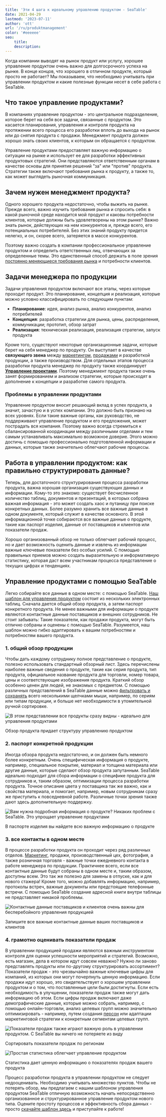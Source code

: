 ```yaml
---
title: 'Эти 4 шага к идеальному управлению продуктом - SeaTable'
date: 2021-04-29
lastmod: '2023-07-11'
author: 'ott'
url: '/ru/produktmanagement'
color: '#eeeeee'
seo:
    title:
    description:
---
```


Когда компании выводят на рынок продукт или услугу, хорошее управление продуктом очень важно для долгосрочного успеха на рынке. В конце концов, что хорошего в отличном продукте, который просто не работает? Мы показываем, что необходимо учитывать при управлении продуктом и какие полезные функции несет в себе работа с SeaTable.

## Что такое управление продуктами?

В компаниях управление продуктом - это центральное подразделение, которое берет на себя все задачи, связанные с продуктом. Это касается планирования, управления и контроля продукта на протяжении всего процесса его разработки вплоть до выхода на рынок или до снятия продукта с продажи. Менеджмент продукта должен хорошо знать своих клиентов, к которым он обращается с продуктом.

Управление продуктами предоставляет важную информацию о ситуации на рынке и использует ее для разработки эффективных продуктовых стратегий. Они представляются ответственным органам в качестве основы для принятия решений "за" или "против" продукта. Стратегии также включают требования рынка к продукту, а также то, как может выглядеть рыночная коммуникация.

## Зачем нужен менеджмент продукта?

Одного хорошего продукта недостаточно, чтобы выжить на рынке. Прежде всего, важно изучить требования рынка и спросить себя: в какой рыночной среде находится мой продукт и каковы потребности клиентов, которые должны быть удовлетворены на этом рынке? Важно знать рынок, действующих на нем конкурентов и, прежде всего, его потенциальных потребителей. Без этих знаний продукту придется нелегко, и он, скорее всего, затеряется в массе конкурентов.

Поэтому важно создать в компании профессиональное управление продуктом и определить ответственных лиц, отвечающих за определенные темы. Это единственный способ держать в поле зрения [постоянно меняющиеся требования рынка](https://www.reckliesmp.de/veraenderungen-im-markt/) и потребности клиентов.

## Задачи менеджера по продукции

Задачи управления продуктом включают все этапы, через которые проходит продукт. Это планирование, концепция и реализация, которые можно условно классифицировать по следующим пунктам:

- **Планирование**: идея, анализ рынка, анализ конкурентов, анализ потребителей
- **Концепция**: разработка стратегии для рынка, цены, распределения, коммуникации; прототип, обзор затрат
- **Реализация**: техническая реализация, реализация стратегии, запуск продукта

Кроме того, существуют некоторые организационные задачи, которые берет на себя менеджер по продукту. Он выступает в качестве **связующего звена** между [маркетингом](https://seatable.io/ru/marketing/), [продажами](https://seatable.io/ru/vertrieb/) и разработкой продукции, а также производством. Для отдельных этапов процесса разработки продукта менеджер по продукту также координирует **[Управление проектами](https://seatable.io/ru/projektmanagement/)**. Поэтому менеджмент продукта также очень занят формированием и анализом стратегии, которые происходят в дополнение к концепции и разработке самого продукта.

### Проблемы в управлении продуктами

Управление продуктом вносит решающий вклад в успех продукта, а значит, зачастую и в успех компании. Это должно быть признано на всех уровнях. Если такие важные органы, как руководство, не поддерживают управление продуктом и его предложения, может пострадать вся компания. Поэтому важно всегда стремиться к сбалансированной координации между различными отделами и тем самым устанавливать максимально возможное доверие. Этого можно достичь с помощью профессионально подготовленной информации и данных, которые также значительно облегчают рабочие процессы.

## Работа в управлении продуктом: как правильно структурировать данные?

Теперь, для достаточного структурирования процесса разработки продукта, важна хорошая организация существующих данных и информации. Кому-то это знакомо: существует бесчисленное количество таблиц, документов и презентаций, в которых собрана важная информация - это может создать хаос и путаницу при поиске конкретных данных. Более разумно хранить все важные данные в одном документе, который служит в качестве основного. В этой информационной точке собираются все важные данные о продукте, такие как паспорт изделия, данные от поставщиков и клиентов или показатели продаж.

Хорошо организованный обзор не только облегчает рабочий процесс, но и дает возможность оценить данные и извлечь из информации важные ключевые показатели без особых усилий. С помощью правильных приемов можно создать выразительную и информативную статистику, которая даст всем участникам процесса представление о текущих цифрах и тенденциях.

## Управление продуктами с помощью SeaTable

Легко собирайте все данные в одном месте: с помощью SeaTable. [Наш шаблон для управления продуктом](https://seatable.io/ru/vorlage/mo8j3bg_qqkig0v-xx2fmq/) состоит из нескольких электронных таблиц. Сначала дается общий обзор продукта, а затем паспорт конкретного продукта. Не менее важными для информации о продукте являются контактные данные поставщиков и внешних сотрудников. Не стоит забывать: Такие показатели, как продажи продукта, могут быть отлично собраны и оценены с помощью SeaTable. Разумеется, наш шаблон можно гибко адаптировать к вашим потребностям и потребностям вашего продукта.

### 1\. общий обзор продукции

Чтобы дать каждому сотруднику полное представление о продукте, полезно использовать стандартный обзорный лист. Здесь перечислены наиболее важные сведения о продукте, такие как серия продукта, тип продукта, официальное название продукта для торговли, номер товара, цены и соответствующие изображения продукта. Краткий обзор особенно ценен для людей, не знакомых с предметом. С помощью различных представлений в SeaTable данные можно [фильтровать и сохранять](https://seatable.io/ru/docs/handbuch/seatable-nutzen/gruppierung-sortierung-filter/) всего несколькими щелчками мыши, например, по сериям или типам продукции, и больше нет необходимости в утомительной ручной сортировке.

![В этом представлении все продукты сразу видны - идеально для управления продуктами](images/Range-View_2.jpg)

Обзор продукта придает структуру управлению продуктом

### 2\. паспорт конкретной продукции

Иногда обзора продукта недостаточно, и он должен быть немного более конкретным. Очень специфическая информация о продукте, например, специальное покрытие, материал и толщина материала или другие данные, которые сделают обзор продукта запутанным. SeaTable идеально подходит для сбора информации о специфике продукта для сотрудников и, таким образом, оптимизации процесса разработки продукта. Точное описание цвета у поставщика так же важно, как и свойства материала, и помогает, например, новым сотрудникам сразу же приступить к повседневной работе. Различные точки зрения также дают здесь дополнительную поддержку.

![Вам нужна подробная информация о продукте? Никаких проблем с SeaTable. Это упрощает управление продуктами](images/Product-Data_1.jpg)

В паспорте изделия вы найдете всю важную информацию о продукте

### 3\. все контакты в одном месте

В процессе разработки продукта он проходит через ряд различных отделов. [Маркетинг](https://seatable.io/ru/marketing/), продажи, производственный цех, фотография, а также розничная торговля - важные точки ежедневного контакта в работе менеджера по продукции. Практичнее всего, если все контактные данные будут собраны в одном месте и, таким образом, доступны всем. Это так же полезно для замены в отпуске, как и для нового стажера! Кроме того, можно добавлять информацию, например, протоколы встреч, важные документы или предстоящие телефонные встречи. С помощью SeaTable создание адресной книги внутри таблицы не представляет никакой проблемы.

![Контактные данные поставщиков и клиентов очень важны для бесперебойного управления продукцией](images/Suppliers-and-Contacts.jpg)

Запишите все важные контактные данные ваших поставщиков и клиентов

### 4\. грамотно оценивать показатели продаж

В управлении продукцией продажи являются важным инструментом контроля для оценки успешности мероприятий и стратегий. Возможно, есть магазин, дела в котором идут совсем неважно? Нужно ли заново представлять продукты или по-другому структурировать ассортимент? Показатели продаж - это чрезвычайно важные ключевые цифры для компаний, из которых они могут почерпнуть ценную информацию. Если продажи идут хорошо, это свидетельствует о хорошем управлении продуктом и о том, что поставленные цели были достигнуты. Если есть необходимость в улучшении, показатели продаж также могут дать информацию об этом. Если цифры продаж включают даже демографические данные, которые можно собрать, например, с помощью онлайн-торговли, анализ целевых групп можно значительно оптимизировать - например, путем создания [персон](https://www.reachx.de/6-punkte-anleitung-zur-erstellung-individueller-personas/) или адаптации маркетинговой стратегии к конкретным сегментам целевых групп.

![Показатели продаж также играют важную роль в управлении продуктом. С SeaTable вы ничего не потеряете из виду](images/Sales_1.jpg)

Сортировать показатели продаж по регионам

![Простая статистика облегчает управление продуктом](images/Statistics-1.jpg)

Статистика дает ценную информацию о показателях продаж вашего продукта

Процесс разработки продукта в управлении продуктом не следует недооценивать. Необходимо учитывать множество пунктов. Чтобы не потерять обзор, мы предлагаем с нашим шаблоном управления продуктом SeaTable отличную возможность начать непосредственно организованное и структурированное управление продуктом нового типа. Оцените простоту процессов и эффективность сбора данных - просто [скачайте шаблон здесь](https://seatable.io/ru/vorlage/mo8j3bg_qqkig0v-xx2fmq/) и приступайте к работе!
